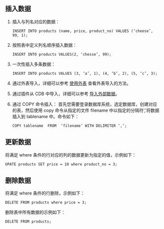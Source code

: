 ## 插入数据

1. 插入与列名对应的数据：

   ```
   INSERT INTO products (name, price, product_no) VALUES (‘cheese’, 99, 1);
   ```

2. 按照表中定义列名顺序插入数据：

   ```
   INSERT INTO products VALUES(2, ‘chesse’, 99);
   ```

3. 一次性插入多条数据：

   ```
   INSERT INTO products VALUES (3, ‘a’, 1), (4, ‘b’, 2), (5, ‘c’, 3);
   ```

4. 通过外表导入，详细可以参考 [使用外表](https://cloud.tencent.com/document/product/878/20069) 查看外表导入的方法。

5. 通过插件从 CDB 中导入，详细可以参考 [导入外部数据](https://cloud.tencent.com/document/product/878/20069)。

6. 通过 COPY 命令插入：
   首先您需要登录数据库系统，选定数据库，创建对应的表，然后使用 copy 命令从指定的文件 filename 中以指定的分隔符’,’将数据插入到 tablename 中。命令如下：

   ```
   COPY tablename  FROM  ‘filename’ WITH DELIMITER ‘,’; 
   ```

## 更新数据

将满足 where 条件的行对应的列的数据更新为指定的值，示例如下：

```
UPATE products SET price = 10 where product_no = 3;
```

## 删除数据

将满足 where 条件的行删除，示例如下：

```
DELETE FROM products where price = 3;
```

删除表中所有数据的示例如下：

```
DELETE FROM products;
```

